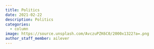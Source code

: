```yaml
---
title: Politics
date: 2021-02-22
description: Politics 
categories:
  - column
image: https://source.unsplash.com/AvczuPZK6C0/2000x1322?a=.png
author_staff_member: ailever
---
```


